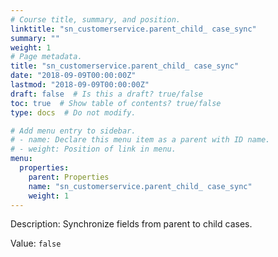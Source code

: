 ```yaml
---
# Course title, summary, and position.
linktitle: "sn_customerservice.parent_child_ case_sync"
summary: ""
weight: 1
# Page metadata.
title: "sn_customerservice.parent_child_ case_sync"
date: "2018-09-09T00:00:00Z"
lastmod: "2018-09-09T00:00:00Z"
draft: false  # Is this a draft? true/false
toc: true  # Show table of contents? true/false
type: docs  # Do not modify.

# Add menu entry to sidebar.
# - name: Declare this menu item as a parent with ID name.
# - weight: Position of link in menu.
menu:
  properties:
    parent: Properties
    name: "sn_customerservice.parent_child_ case_sync"
    weight: 1
---
```


Description: Synchronize fields from parent to child cases.


Value: `false`
